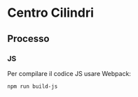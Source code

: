 # Centro Cilindri

## Processo

### JS

Per compilare il codice JS usare Webpack:

    npm run build-js
